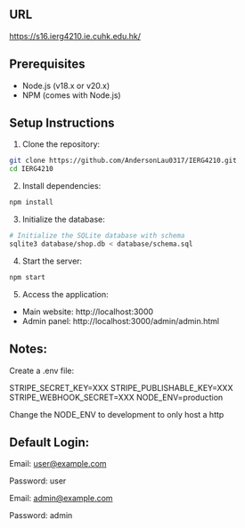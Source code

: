 ## URL
https://s16.ierg4210.ie.cuhk.edu.hk/

## Prerequisites

- Node.js (v18.x or v20.x)
- NPM (comes with Node.js)

## Setup Instructions

1. Clone the repository:
```bash
git clone https://github.com/AndersonLau0317/IERG4210.git
cd IERG4210
```

2. Install dependencies:
```bash
npm install
```

3. Initialize the database:
```bash
# Initialize the SQLite database with schema
sqlite3 database/shop.db < database/schema.sql
```

4. Start the server:
```bash
npm start
```

5. Access the application:
- Main website: http://localhost:3000
- Admin panel: http://localhost:3000/admin/admin.html

## Notes:
Create a .env file:

STRIPE_SECRET_KEY=XXX
STRIPE_PUBLISHABLE_KEY=XXX
STRIPE_WEBHOOK_SECRET=XXX
NODE_ENV=production

Change the NODE_ENV to development to only host a http

## Default Login:

Email: user@example.com

Password: user

Email: admin@example.com

Password: admin 


